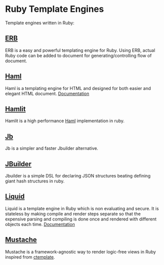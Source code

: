 # Ruby Template Engines
Template engines written in Ruby:

## [ERB](https://docs.ruby-lang.org/en/2.3.0/ERB.html)
ERB is a easy and powerful templating engine for Ruby. Using ERB, actual Ruby code can be added to document for generating/controlling flow of document.

## [Haml](https://github.com/haml/haml)
Haml is a templating engine for HTML and designed for both easier and elegant HTML document. [Documentation](https://haml.info/docs/yardoc/)

## [Hamlit](https://github.com/k0kubun/hamlit)
Hamlit is a high performance [Haml](https://github.com/haml/haml) implementation in ruby.

## [Jb](https://github.com/amatsuda/jb)
Jb is a simpler and faster Jbuilder alternative.

## [JBuilder](https://github.com/rails/jbuilder)
Jbuilder is a simple DSL for declaring JSON structures beating defining giant hash structures in ruby.

## [Liquid](https://github.com/Shopify/liquid)
Liquid is a template engine in Ruby which is non evaluating and secure. It is stateless by making compile and render steps separate so that the expensive parsing and compiling is done once and rendered with different objects each time. [Documentation](https://github.com/Shopify/liquid/wiki/Liquid-for-Programmers)

## [Mustache](https://github.com/mustache/mustache)
Mustache is a framework-agnostic way to render logic-free views in Ruby inspired from [ctemplate](https://github.com/olafvdspek/ctemplate).

